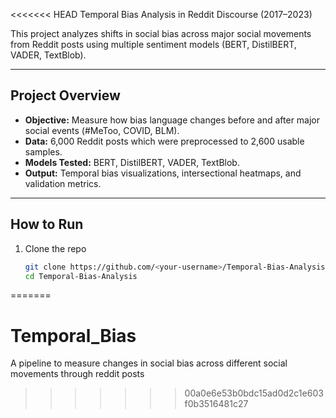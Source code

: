 <<<<<<< HEAD
Temporal Bias Analysis in Reddit Discourse (2017–2023)

This project analyzes shifts in social bias across major social movements from Reddit posts using multiple sentiment models (BERT, DistilBERT, VADER, TextBlob).

---

##  Project Overview
- **Objective:** Measure how bias language changes before and after major social events (#MeToo, COVID, BLM).
- **Data:** 6,000 Reddit posts which were preprocessed to 2,600 usable samples.
- **Models Tested:** BERT, DistilBERT, VADER, TextBlob.
- **Output:** Temporal bias visualizations, intersectional heatmaps, and validation metrics.

---

##  How to Run
1. Clone the repo  
   ```bash
   git clone https://github.com/<your-username>/Temporal-Bias-Analysis.git
   cd Temporal-Bias-Analysis
=======
# Temporal_Bias
A pipeline to measure changes in social bias across different social movements through reddit posts
>>>>>>> 00a0e6e53b0bdc15ad0d2c1e603f0b3516481c27
